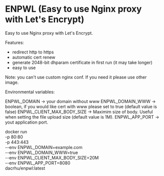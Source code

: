 # ENPWL (Easy to use Nginx proxy with Let's Encrypt)

Easy to use Nginx proxy with Let's Encrypt.

Features:

- redirect http to https
- automatic cert renew
- generate 2048-bit dhparam certificate in first run (it may take longer)
- easy to use

Note: you can't use custom nginx conf. If you need it please use other image.

Environmental variables:

ENPWL_DOMAIN -> your domain without www
ENPWL_DOMAIN_WWW -> boolean, if you would like cert with www please set to true (default value is false)
ENPWL_CLIENT_MAX_BODY_SIZE -> Maximim size of body. Useful when setting the file upload size (default value is 1M).
ENPWL_APP_PORT -> yout application port.

docker run \
    -p 80:80 \
    -p 443:443 \
    --env ENPWL_DOMAIN=example.com \
    --env ENPWL_DOMAIN_WWW=true \
    --env ENPWL_CLIENT_MAX_BODY_SIZE=20M \
    --env ENPWL_APP_PORT=8080 \
    dacrhu/enpwl:latest


